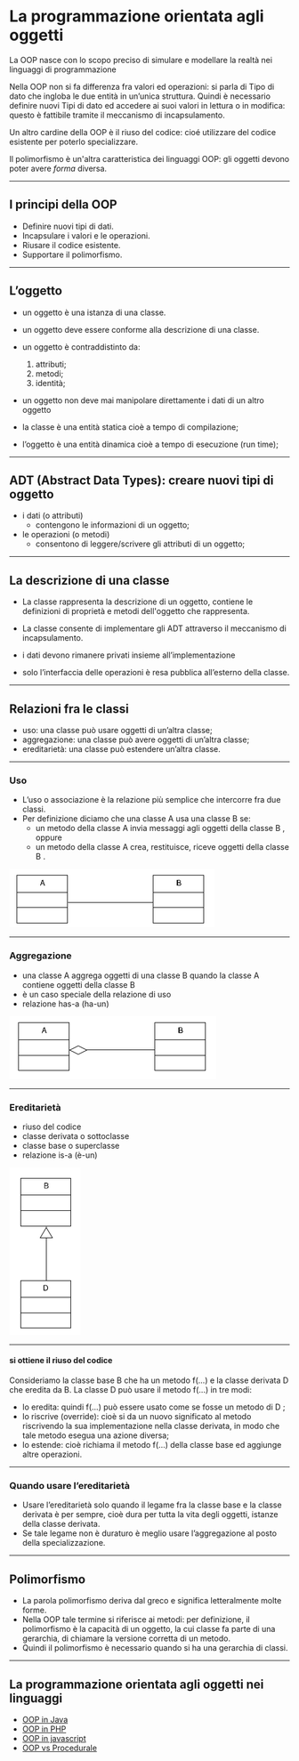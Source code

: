# La programmazione orientata agli oggetti

La OOP nasce con lo scopo preciso di simulare e modellare la realtà nei linguaggi di programmazione

Nella OOP non si fa differenza fra valori ed operazioni: si parla di Tipo di dato che ingloba le due entità in un’unica struttura. Quindi è necessario definire nuovi Tipi di dato ed accedere ai suoi valori in lettura o in modifica: questo è fattibile tramite il meccanismo di incapsulamento.

Un altro cardine della OOP è il riuso del codice: cioé utilizzare del codice esistente per poterlo specializzare.

Il polimorfismo è un'altra caratteristica dei linguaggi OOP: gli oggetti devono poter avere *forma* diversa.

---

## I principi della OOP

* Definire nuovi tipi di dati.
* Incapsulare i valori e le operazioni.
* Riusare il codice esistente.
* Supportare il polimorfismo.

---

## L’oggetto

* un oggetto è una istanza di una classe.
* un oggetto deve essere conforme alla descrizione di una classe.
* un oggetto è contraddistinto da:
    1. attributi;
    2. metodi;
    3. identità;

* un oggetto non deve mai manipolare direttamente i dati di un altro oggetto
* la classe è una entità statica cioè a tempo di compilazione;
* l’oggetto è una entità dinamica cioè a tempo di esecuzione (run time);

---

## ADT (Abstract Data Types): creare nuovi tipi di oggetto

* i dati (o attributi)
    * contengono le informazioni di un oggetto;
* le operazioni (o metodi)
    * consentono di leggere/scrivere gli attributi di un oggetto;


---

## La descrizione di una classe

* La classe rappresenta la descrizione di un oggetto, contiene le definizioni di proprietà e metodi dell'oggetto che rappresenta.
* La classe consente di implementare gli ADT attraverso il meccanismo di incapsulamento.

* i dati devono rimanere privati insieme all’implementazione
* solo l’interfaccia delle operazioni è resa pubblica all’esterno della classe.

---

## Relazioni fra le classi

* uso: una classe può usare oggetti di un’altra classe;
* aggregazione: una classe può avere oggetti di un’altra classe;
* ereditarietà: una classe può estendere un’altra classe.

---

### Uso

* L’uso o associazione è la relazione più semplice che intercorre fra due classi.
* Per definizione diciamo che una classe A usa una classe B se:
    * un metodo della classe A invia messaggi agli oggetti della classe B , oppure
    * un metodo della classe A crea, restituisce, riceve oggetti della classe B .

![uso](https://raw.githubusercontent.com/maboglia/Fondamenti/master/img/001_uso.png)

---

### Aggregazione

* una classe A aggrega oggetti di una classe B quando la classe A contiene oggetti della classe B
* è un caso speciale della relazione di uso
* relazione has-a (ha-un)

![aggregazione](https://raw.githubusercontent.com/maboglia/Fondamenti/master/img/002_aggregazione.png)

---

### Ereditarietà

* riuso del codice
* classe derivata o sottoclasse
* classe base o superclasse
* relazione is-a (è-un)

![ereditarieta](https://raw.githubusercontent.com/maboglia/Fondamenti/master/img/003_ereditarieta.png)

---

#### si ottiene il riuso del codice

Consideriamo la classe base B che ha un metodo f(...) e la classe derivata D che eredita da B.
La classe D può usare il metodo f(...) in tre modi:

* lo eredita: quindi f(...) può essere usato come se fosse un metodo di D ;
* lo riscrive (override): cioè si da un nuovo significato al metodo riscrivendo la sua implementazione nella classe derivata, in modo che tale metodo esegua una azione diversa;
* lo estende: cioè richiama il metodo f(...) della classe base ed aggiunge altre operazioni.

---

### Quando usare l’ereditarietà

* Usare l’ereditarietà solo quando il legame fra la classe base e la classe derivata è per sempre, cioè dura per tutta la vita degli oggetti, istanze della classe derivata. 
* Se tale legame non è duraturo è meglio usare l’aggregazione al posto della specializzazione.

---

## Polimorfismo

* La parola polimorfismo deriva dal greco e significa letteralmente molte forme.
* Nella OOP tale termine si riferisce ai metodi: per definizione, il polimorfismo è la capacità di un oggetto, la cui classe fa parte di una gerarchia, di chiamare la versione corretta di un metodo.
* Quindi il polimorfismo è necessario quando si ha una gerarchia di classi.

---

## La programmazione orientata agli oggetti nei linguaggi

* [OOP in Java](https://github.com/maboglia/CorsoJava/tree/master/appunti)
* [OOP in PHP](https://github.com/maboglia/CorsoPHP/tree/master/appunti)
* [OOP in javascript](https://github.com/maboglia/Javascript2018/tree/master/appunti)
* [OOP vs Procedurale](005_DiffOOP_Procedurale.md)
